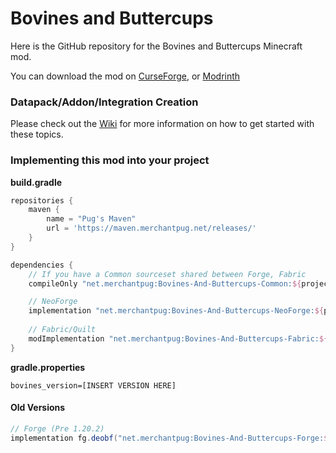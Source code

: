 # Bovines and Buttercups

Here is the GitHub repository for the Bovines and Buttercups Minecraft mod.

You can download the mod on [CurseForge](https://www.curseforge.com/minecraft/mc-mods/bovines-and-buttercups), or [Modrinth](https://modrinth.com/mod/bovines-and-buttercups)

### Datapack/Addon/Integration Creation
Please check out the [Wiki](https://github.com/MerchantPug/bovines-and-buttercups/wiki) for more information on how to get started with these topics.

### Implementing this mod into your project

**build.gradle**
```groovy
repositories {
    maven {
        name = "Pug's Maven"
        url = 'https://maven.merchantpug.net/releases/'
    }
}

dependencies {
    // If you have a Common sourceset shared between Forge, Fabric
    compileOnly "net.merchantpug:Bovines-And-Buttercups-Common:${project.bovines_version}"

    // NeoForge
    implementation "net.merchantpug:Bovines-And-Buttercups-NeoForge:${project.bovines_version}"
    
    // Fabric/Quilt
    modImplementation "net.merchantpug:Bovines-And-Buttercups-Fabric:${project.bovines_version}"
}
```

**gradle.properties**
```properties
bovines_version=[INSERT VERSION HERE]
```


#### Old Versions
```groovy
// Forge (Pre 1.20.2)
implementation fg.deobf("net.merchantpug:Bovines-And-Buttercups-Forge:${project.bovines_version}")
```